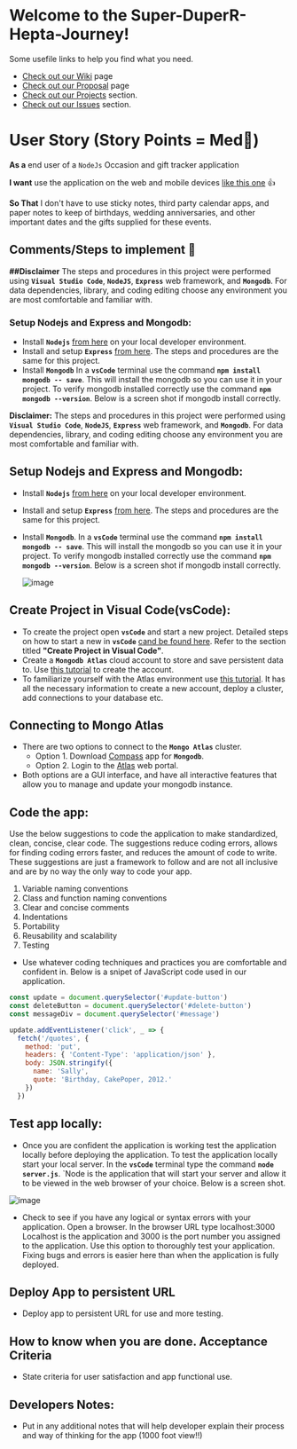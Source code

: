 # **Welcome to the Super-DuperR-Hepta-Journey!**
Some usefile links to help you find what you need.
- [Check out our Wiki](https://github.com/cheddarmonk/super-duper-hepta-journey/wiki) page
- [Check out our Proposal](https://github.com/cheddarmonk/super-duper-hepta-journey/blob/main/Proposal.md) page
- [Check out our Projects](https://github.com/cheddarmonk/super-duper-hepta-journey/projects/1) section.
- [Check out our Issues](https://github.com/cheddarmonk/super-duper-hepta-journey/issues) section.

# User Story (Story Points = Med👕)
**As a** end user of a `NodeJs` Occasion and gift tracker application  

**I want** use the application on the web and mobile devices [like this one](https://super-duper-hepta-journey.herokuapp.com/) 👍

**So That** I don't have to use sticky notes, third party calendar apps, and paper notes to keep of birthdays, wedding anniversaries, and other important dates and the gifts supplied for these events.

## Comments/Steps to implement 🥇
**##Disclaimer**  The steps and procedures in this project were performed using **`Visual Studio Code`**, **`NodeJS`**, **`Express`** web framework, and **`Mongodb`**.  For data dependencies, library, and coding editing choose any environment you are most comfortable and familiar with.
### Setup Nodejs and Express and Mongodb:
- Install **`Nodejs`** [from here]( https://nodejs.org/en/download/) on your local developer environment.  
-  Install and setup **`Express`** [from here]( https://github.com/04banshee/Dev-Training-Lab-ALPHA). The steps and procedures are the same for this project.
- Install **`Mongodb`**  In a **`vsCode`** terminal use the command **`npm install mongodb -- save`**.  This will install the mongodb so you can use it in your project.  To verify mongodb installed correctly use the command **`npm mongodb --version`**.  Below is a screen shot if mongodb install correctly.


**Disclaimer:**  The steps and procedures in this project were performed using **`Visual Studio Code`**, **`NodeJS`**, **`Express`** web framework, and **`Mongodb`**.  For data dependencies, library, and coding editing choose any environment you are most comfortable and familiar with.

## Setup Nodejs and Express and Mongodb:
- Install **`Nodejs`** [from here]( https://nodejs.org/en/download/) on your local developer environment.  
-  Install and setup **`Express`** [from here]( https://github.com/04banshee/Dev-Training-Lab-ALPHA). The steps and procedures are the same for this project.
- Install **`Mongodb`**.  In a **`vsCode`** terminal use the command **`npm install mongodb -- save`**.  This will install the mongodb so you can use it in your project.  To verify mongodb installed correctly use the command **`npm mongodb --version`**.  Below is a screen shot if mongodb install correctly.

    ![image](https://user-images.githubusercontent.com/54637063/140946556-e7f2b296-875a-4341-a17c-cac30d50457c.png)

## Create Project in Visual Code(vsCode):
- To create the project open **`vsCode`** and start a new project.  Detailed steps on how to start a new in **`vsCode`**  [cand be found here]( https://github.com/04banshee/Dev-Training-Lab-ALPHA). Refer to the section titled **"Create Project in Visual Code"**.
- Create a **`Mongodb Atlas`** cloud account to store and save persistent data to.  Use [this tutorial]( https://docs.atlas.mongodb.com/tutorial/create-atlas-account/) to create the account. 
- To familiarize yourself with the Atlas environment use [this tutorial]( https://docs.atlas.mongodb.com/getting-started/).  It has all the necessary information to create a new account, deploy a cluster, add connections to your database etc.  

## Connecting to Mongo Atlas
- There are two options to connect to the **`Mongo Atlas`** cluster. 
    - Option 1.  Download [Compass]( https://www.mongodb.com/products/compass) app for **`Mongodb`**. 
    - Option 2.  Login to the [Atlas]( https://www.mongodb.com/cloud/atlas/lp/try2?utm_source=bing&utm_campaign=mdb_bs_americas_united_states_search_core_brand_atlas_desktop&utm_term=atlas%20mongodb&utm_medium=cpc_paid_search&utm_ad=e&utm_ad_campaign_id=415204521&msclkid=33b4ee957331158595db8f1ff0349636) web portal.  
-  Both options are a GUI interface, and have all interactive features that allow you to manage and update your mongodb instance.


## Code the app:
Use the below suggestions to code the application to make standardized, clean, concise, clear code.  The suggestions reduce coding errors, allows for finding coding errors faster, and reduces the amount of code to write.  These suggestions are just a framework to follow and are not all inclusive and are by no way the only way to code your app. 
1. Variable naming conventions
1. Class and function naming conventions
1. Clear and concise comments
1. Indentations
1. Portability
1. Reusability and scalability
1. Testing
- Use whatever coding techniques and practices you are comfortable and confident in.  Below is a snipet of JavaScript code used in our application.

```JavaScript
const update = document.querySelector('#update-button')
const deleteButton = document.querySelector('#delete-button')
const messageDiv = document.querySelector('#message')

update.addEventListener('click', _ => {
  fetch('/quotes', {
    method: 'put',
    headers: { 'Content-Type': 'application/json' },
    body: JSON.stringify({
      name: 'Sally',
      quote: 'Birthday, CakePoper, 2012.'
    })
  })
  ```


## Test app locally:
- Once you are confident the application is working test the application locally before deploying the application.  To test the application locally start your local server.  In the **`vsCode`** terminal type the command **`node server.js`**.  `Node is the application that will start your server and allow it to be viewed in the web browser of your choice.  Below is a screen shot.

![image](https://user-images.githubusercontent.com/54637063/140949455-dff9d14f-a671-4146-84c7-9381f2f22995.png)

- Check to see if you have any logical or syntax errors with your application.  Open a browser.  In the browser URL type localhost:3000  Localhost is the application and 3000 is the port number you assigned to the application.   Use this option to thoroughly test your application.  Fixing bugs and errors is easier here than when the application is fully deployed.

## Deploy App to persistent URL
- Deploy app to persistent URL for use and more testing.  

## How to know when you are done. Acceptance Criteria 
- State criteria for user satisfaction and app functional use.


## **Developers Notes:**
- Put in any additional notes that will help developer explain their process and way of thinking for the app (1000 foot view!!)


